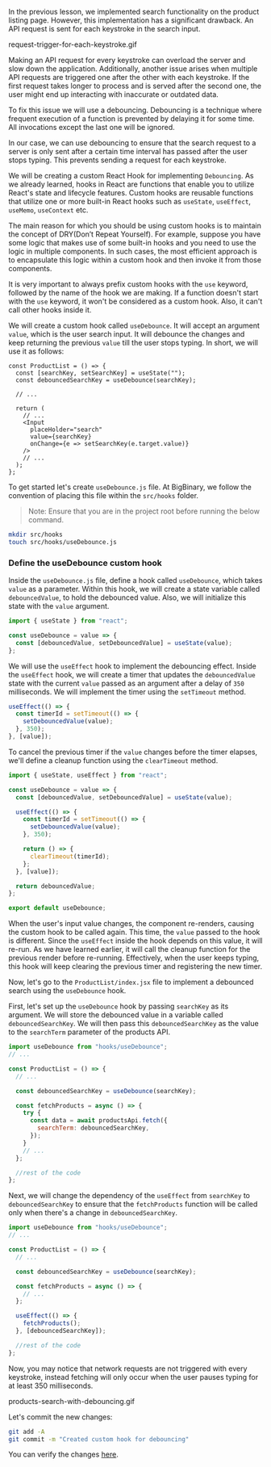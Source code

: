 In the previous lesson, we implemented search functionality on the product listing page. However, this implementation has a significant drawback. An API request is sent for each keystroke in the search input.

<image>request-trigger-for-each-keystroke.gif</image>

Making an API request for every keystroke can overload the server and slow down the application. Additionally, another issue arises when multiple API requests are triggered one after the other with each keystroke. If the first request takes longer to process and is served after the second one, the user might end up interacting with inaccurate or outdated data.

To fix this issue we will use a debouncing. Debouncing is a technique where frequent execution of a function is prevented by delaying it for some time. All invocations except the last one will be ignored.

In our case, we can use debouncing to ensure that the search request to a server is only sent after a certain time interval has passed after the user stops typing. This prevents sending a request for each keystroke.

We will be creating a custom React Hook for implementing `Debouncing`. As we already learned, hooks in React are functions that enable you to utilize React's state and lifecycle features. Custom hooks are reusable functions that utilize one or more built-in React hooks such as `useState`, `useEffect`, `useMemo`, `useContext` etc.

The main reason for which you should be using custom hooks is to maintain the concept of DRY(Don’t Repeat Yourself). For example, suppose you have some logic that makes use of some built-in hooks and you need to use the logic in multiple components. In such cases, the most efficient approach is to encapsulate this logic within a custom hook and then invoke it from those components.

It is very important to always prefix custom hooks with the `use` keyword, followed by the name of the hook we are making. If a function doesn't start with the `use` keyword, it won't be considered as a custom hook. Also, it can't call other hooks inside it.

We will create a custom hook called `useDebounce`. It will accept an argument `value`, which is the user search input. It will debounce the changes and keep returning the previous `value` till the user stops typing. In short, we will use it as follows:

```jsx{3}
const ProductList = () => {
  const [searchKey, setSearchKey] = useState("");
  const debouncedSearchKey = useDebounce(searchKey);

  // ...

  return (
    // ...
    <Input
      placeHolder="search"
      value={searchKey}
      onChange={e => setSearchKey(e.target.value)}
    />
    // ...
  );
};
```

To get started let's create `useDebounce.js` file. At BigBinary, we follow the convention of placing this file within the `src/hooks` folder.

> Note: Ensure that you are in the project root before running the below command.

```bash
mkdir src/hooks
touch src/hooks/useDebounce.js
```

### Define the useDebounce custom hook

Inside the `useDebounce.js` file, define a hook called `useDebounce`, which takes `value` as a parameter. Within this hook, we will create a state variable called `debouncedValue`, to hold the debounced value. Also, we will initialize this state with the `value` argument.

```js
import { useState } from "react";

const useDebounce = value => {
  const [debouncedValue, setDebouncedValue] = useState(value);
};
```

We will use the `useEffect` hook to implement the debouncing effect. Inside the `useEffect` hook, we will create a timer that updates the `debouncedValue` state with the current `value` passed as an argument after a delay of `350` milliseconds. We will implement the timer using the `setTimeout` method.

```js
useEffect(() => {
  const timerId = setTimeout(() => {
    setDebouncedValue(value);
  }, 350);
}, [value]);
```

To cancel the previous timer if the `value` changes before the timer elapses, we'll define a cleanup function using the `clearTimeout` method.

```js {11-16}
import { useState, useEffect } from "react";

const useDebounce = value => {
  const [debouncedValue, setDebouncedValue] = useState(value);

  useEffect(() => {
    const timerId = setTimeout(() => {
      setDebouncedValue(value);
    }, 350);

    return () => {
      clearTimeout(timerId);
    };
  }, [value]);

  return debouncedValue;
};

export default useDebounce;
```

When the user's input value changes, the component re-renders, causing the custom hook to be called again. This time, the `value` passed to the hook is different. Since the `useEffect` inside the hook depends on this value, it will re-run. As we have learned earlier, it will call the cleanup function for the previous render before re-running. Effectively, when the user keeps typing, this hook will keep clearing the previous timer and registering the new timer.

Now, let's go to the `ProductList/index.jsx` file to implement a debounced search using the `useDebounce` hook.

First, let's set up the `useDebounce` hook by passing `searchKey` as its argument. We will store the debounced value in a variable called `debouncedSearchKey`. We will then pass this `debouncedSearchKey` as the value to the `searchTerm` parameter of the products API.

```jsx {7,11-12}
import useDebounce from "hooks/useDebounce";
// ...

const ProductList = () => {
  // ...

  const debouncedSearchKey = useDebounce(searchKey);

  const fetchProducts = async () => {
    try {
      const data = await productsApi.fetch({
        searchTerm: debouncedSearchKey,
      });
    }
    // ...
  };

  //rest of the code
};
```

Next, we will change the dependency of the `useEffect` from `searchKey` to `debouncedSearchKey` to ensure that the `fetchProducts` function will be called only when there's a change in `debouncedSearchKey`.

```jsx {13-15}
import useDebounce from "hooks/useDebounce";
// ...

const ProductList = () => {
  // ...

  const debouncedSearchKey = useDebounce(searchKey);

  const fetchProducts = async () => {
    // ...
  };

  useEffect(() => {
    fetchProducts();
  }, [debouncedSearchKey]);

  //rest of the code
};
```

Now, you may notice that network requests are not triggered with every keystroke, instead fetching will only occur when the user pauses typing for at least 350 milliseconds.

<image>products-search-with-debouncing.gif</image>

Let's commit the new changes:

```bash
git add -A
git commit -m "Created custom hook for debouncing"
```

You can verify the changes [here](https://github.com/bigbinary/smile-cart-frontend/commit/ffd1f07970a18da27460858db14bc90258260e60).

